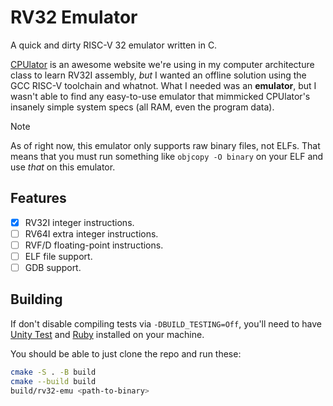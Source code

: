 # RV32 Emulator

A quick and dirty RISC-V 32 emulator written in C.

[CPUlator](https://cpulator.01xz.net/) is an awesome website we're using in my
computer architecture class to learn RV32I assembly, _but_ I wanted an offline
solution using the GCC RISC-V toolchain and whatnot. What I needed was an
**emulator**, but I wasn't able to find any easy-to-use emulator that mimmicked
CPUlator's insanely simple system specs (all RAM, even the program data).

> [!NOTE]
> As of right now, this emulator only supports raw binary files, not ELFs. That
> means that you must run something like `objcopy -O binary` on your ELF and use
> _that_ on this emulator.

## Features

- [x] RV32I integer instructions.
- [ ] RV64I extra integer instructions.
- [ ] RVF/D floating-point instructions.
- [ ] ELF file support.
- [ ] GDB support.

## Building

If don't disable compiling tests via `-DBUILD_TESTING=Off`, you'll need to have
[Unity Test](https://github.com/ThrowTheSwitch/Unity) and [Ruby](https://www.ruby-lang.org/en/) installed on your machine.

You should be able to just clone the repo and run these:

```bash
cmake -S . -B build
cmake --build build
build/rv32-emu <path-to-binary>
```
